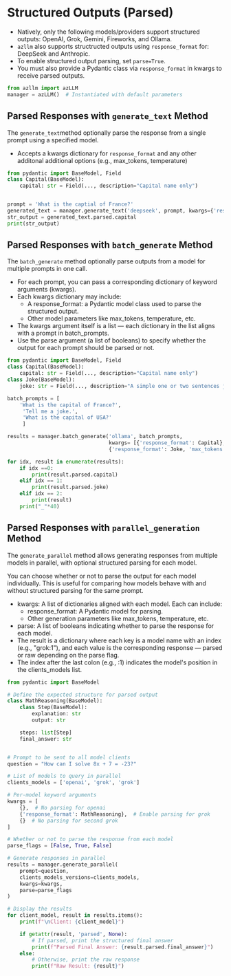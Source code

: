 Structured Outputs (Parsed)
===========================

- Natively, only the following models/providers support structured outputs: OpenAI, Grok, Gemini, Fireworks, and Ollama. 
- `azllm` also supports structructed outputs using `response_format` for: DeepSeek and Anthropic. 
- To enable structured output parsing, set `parse=True`.
- You must also provide a Pydantic class via `response_format` in kwargs to receive parsed outputs.

```python
from azllm import azLLM
manager = azLLM()  # Instantiated with default parameters 
```

Parsed Responses with `generate_text` Method
--------------------------------------------

The `generate_text`method optionally parse the response from a single prompt using a specified model.

- Accepts a kwargs dictionary for `response_format` and any other additonal additional options (e.g., max_tokens, temperature)

```Python
from pydantic import BaseModel, Field
class Capital(BaseModel):
    capital: str = Field(..., description="Capital name only")


prompt = 'What is the captial of France?'
generated_text = manager.generate_text('deepseek', prompt, kwargs={'response_format': Capital}, parse=True)
str_output = generated_text.parsed.capital
print(str_output)
```

Parsed Responses with `batch_generate` Method
----------------------------------------------

The `batch_generate` method optionally parse outputs from a model for multiple prompts in one call.

- For each prompt, you can pass a corresponding dictionary of keyword arguments (kwargs).
- Each kwargs dictionary may include:
    - A response_format: a Pydantic model class used to parse the structured output.
    - Other model parameters like max_tokens, temperature, etc.
- The kwargs argument itself is a list — each dictionary in the list aligns with a prompt in batch_prompts.
- Use the parse argument (a list of booleans) to specify whether the output for each prompt should be parsed or not.

```Python
from pydantic import BaseModel, Field
class Capital(BaseModel):
    capital: str = Field(..., description="Capital name only")
class Joke(BaseModel):
    joke: str = Field(..., description="A simple one or two sentences joke" )

batch_prompts = [
    'What is the capital of France?',
     'Tell me a joke.', 
     'What is the capital of USA?'
     ]

results = manager.batch_generate('ollama', batch_prompts,
                                 kwargs= [{'response_format': Capital},
                                 {'response_format': Joke, 'max_tokens': 200}, {'max_tokens': 100}], parse=[True, True, False])

for idx, result in enumerate(results):
    if idx ==0:
        print(result.parsed.capital)
    elif idx == 1:
        print(result.parsed.joke)
    elif idx == 2:
        print(result)
    print("_"*40)
```

Parsed Responses with `parallel_generation` Method
--------------------------------------------------

The `generate_parallel` method allows generating responses from multiple models in parallel, with optional structured parsing for each model.

You can choose whether or not to parse the output for each model individually.
This is useful for comparing how models behave with and without structured parsing for the same prompt.

- kwargs: A list of dictionaries aligned with each model. Each can include:
    - response_format: A Pydantic model for parsing.
    - Other generation parameters like max_tokens, temperature, etc.
- parse: A list of booleans indicating whether to parse the response for each model.
- The result is a dictionary where each key is a model name with an index (e.g., "grok:1"), and each value is the corresponding response — parsed or raw depending on the parse flag.
- The index after the last colon (e.g., :1) indicates the model's position in the clients_models list.

```Python
from pydantic import BaseModel

# Define the expected structure for parsed output
class MathReasoning(BaseModel):
    class Step(BaseModel):
        explanation: str
        output: str

    steps: list[Step]
    final_answer: str


# Prompt to be sent to all model clients
question = "How can I solve 8x + 7 = -23?"

# List of models to query in parallel
clients_models = ['openai', 'grok', 'grok']

# Per-model keyword arguments
kwargs = [
    {},  # No parsing for openai
    {'response_format': MathReasoning},  # Enable parsing for grok
    {}  # No parsing for second grok
]

# Whether or not to parse the response from each model
parse_flags = [False, True, False]

# Generate responses in parallel
results = manager.generate_parallel(
    prompt=question,
    clients_models_versions=clients_models,
    kwargs=kwargs,
    parse=parse_flags
)

# Display the results
for client_model, result in results.items():
    print(f"\nClient: {client_model}")

    if getattr(result, 'parsed', None):
        # If parsed, print the structured final answer
        print(f"Parsed Final Answer: {result.parsed.final_answer}")
    else:
        # Otherwise, print the raw response
        print(f"Raw Result: {result}")
```